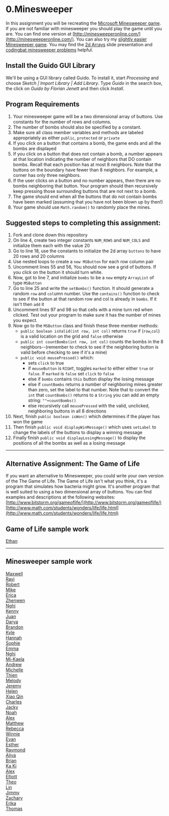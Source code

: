 0.Minesweeper
==================

In this assignment you will be recreating the [Microsoft Minesweeper game](http://en.wikipedia.org/wiki/Minesweeper_(video_game)). If you are not familiar with minesweeper you should play the game until you are. You can find one version at [http://minesweeperonline.com/](http://minesweeperonline.com/). You can also try my [slightly easier Minesweeper game](http://simart.github.io/MinesweeperFinished/). You may find the [2d Arrays](https://docs.google.com/presentation/d/1_rk3nKsde5bQGs-36ijMh4wmNN3RtqFpNL59R6CnC-c/edit?usp=sharing) slide presentation and [codingbat minesweeper problems](https://codingbat.com/home/simona1@sfusd.edu/minesweeper) helpful.

Install the Guido GUI Library
--------------------------------
We'll be using a GUI library called Guido. To install it, start *Processing* and choose *Sketch | Import Library | Add Library*. Type *Guido* in the search box, the click on *Guido by Florian Jenett* and then click *Install*.

Program Requirements
--------------------
1. Your minesweeper game will be a two dimensional array of buttons. Use constants for the number of rows and columns.
2. The number of bombs should also be specified by a constant.
3. Make sure all class member variables and methods are labeled appropriately as either `public`, `protected` or `private`
4. If you click on a button that contains a bomb, the game ends and all the bombs are displayed
5. If you click on a button that does not contain a bomb, a number appears at that location indicating the number of neighbors that DO contain bombs. Recall that each position has at most 8 neighbors. Note that the buttons on the boundary have fewer than 8 neighbors. For example, a corner has only three neighbors.
6. If the user clicks on a button and no number appears, then there are no bombs neighboring that button. Your program should then recursively keep pressing those surrounding buttons that are not next to a bomb.
7. The game should end when all the buttons that do not contain bombs have been marked (assuming that you have not been blown up by then!)
8. Your game should use `Math.random()` to randomly place the mines.


Suggested steps to completing this assignment:
----------------------------------------------
1. Fork and clone down this repository
2. On line 4, create two integer constants `NUM_ROWS` and `NUM_COLS` and initialize them each with the value 20  
2. Go to line 18, use the constants to initialize the 2d array `buttons` to have 20 rows and 20 columns
2. Use nested loops to create a `new MSButton` for each row column pair
2. Uncomment lines 55 and 56, You should now see a grid of buttons. If you click on the button it should turn white.
2. Now, got to line 7, and initialize `bombs` to be a `new` empty `ArrayList` of type `MSButton`  
3. Go to line 25 and write the `setBombs()` function. It should generate a random `row` and `col`umn number. Use the `contains()` function to check to see if the button at that random row and col is already in `bombs`. If it isn't then `add` it
3. Uncomment lines 97 and 98 so that cells with a mine turn red when clicked. Test out your program to make sure it has the number of mines you expect.
3. Now go to the `MSButton` class and finish these three member methods:  
	* `public boolean isValid(int row, int col)` returns `true` if (`row`,`col`) is a valid location on the grid and `false` otherwise
	* `public int countBombs(int row, int col)` counts the bombs in the 8 neighbors--(remember to check to see if the neighboring button is valid before checking to see if it's a mine)
	* `public void mousePressed()` which:
		* sets `click` to true
		* if `mouseButton` is `RIGHT`, toggles `marked` to either either `true` or `false`. If `marked` is `false` set `click` to `false`
		* else if `bombs` contains `this` button display the losing message
		* else if `countBombs` returns a number of neighboring mines greater than zero, set the label to that number. Note that to convert the `int` that `countBombs()` returns to a `String` you can add an empty string: `""+countBombs()`
		* else recursively call `mousePressed` with the valid, unclicked, neighboring buttons in all 8 directions 
4. Next, finish `public boolean isWon()` which determines if the player has won the game
5. Then finish `public void displayWinMessage()` which uses `setLabel` to change the labels of the buttons to display a winning message
6. Finally finish `public void displayLosingMessage()` to display the positions of all the bombs as well as a losing message



***
Alternative Assignment: The Game of Life
----------------------------------------
If you want an alternative to Minesweeper, you could write your own version of the The Game of Life. The Game of Life isn't what you think, it's a program that simulates how bacteria might grow. It's another program that is well suited to using a two dimensional array of buttons. You can find examples and descriptions at the following websites:
[http://www.bitstorm.org/gameoflife/](http://www.bitstorm.org/gameoflife/)   
[http://www.math.com/students/wonders/life/life.html](http://www.math.com/students/wonders/life/life.html)  

Game of Life sample work
------------------------
[Ethan](http://emdarcher.github.io/processing_GameOfLife_simulation/)   

***
Minesweeper sample work
-----------------------
[Maxwell](https://selflessnarcissist.github.io/Minesweeper/)   
[Ravi](https://ravik0.github.io/Minesweeper/)   
[Robert](https://rshi159.github.io/Minesweeper/)   
[Mike](https://mimonokandilos.github.io/Minesweeper/)   
[Erica](https://ericamalia.github.io/Minesweeper/)   
[Zhenwen](https://1337elitehacker.github.io/Minesweeper/)   
[Nghi](https://nagirokudo.github.io/Minesweeper/)   
[Kenny](https://kennyyu168.github.io/Minesweeper/)   
[Juan](https://juan-hernandez7.github.io/Minesweeper/)   
[Darya](https://darya-ver.github.io/Minesweeper/)   
[Brandon](https://zawszefl.github.io/Minesweeper/)   
[Kyle](https://yachtmasterkyle.github.io/Minesweeper/)   
[Hannah](https://hadecastro.github.io/Minesweeper/)   
[Sophie](https://sohuang.github.io/Minesweeper/)   
[Emma](https://emmackenzie.github.io/Minesweeper/)   
[Nghi](https://nagirokudo.github.io/Minesweeper/)   
[Mi-Kaela](https://mikamarciales.github.io/Minesweeper/)   
[Andrew](https://ansue1234.github.io/Minesweeper/)    
[Michelle](https://miphung.github.io/Minesweeper/)   
[Thien](http://thtran1.github.io/Minesweeper/)  
[Melody](http://itsmelodious.github.io/Minesweeper/)  
[Jeremy](http://gitrektapcs.github.io/Minesweeper/)  
[Helen](http://hezhang2.github.io/Minesweeper/)  
[Xiao Qin](http://qingyuu.github.io/Minesweeper/)  
[Charles](http://chadvincula.github.io/Minesweeper/)  
[Jacky](http://jackyrobot.github.io/Minesweeper/)  
[Noah](http://noahzpepper.github.io/Minesweeper/)  
[Alex](http://alexlo1.github.io/Minesweeper/)  
[Matthew](http://yeahmatts.github.io/Minesweeper/)  
[Rebecca](http://rebeckur.github.io/Minesweeper/)  
[Winnie](http://winnie3269.github.io/Minesweeper/)  
[Evan](http://evhuang.github.io/Minesweeper/)  
[Esther](http://elam2016.github.io/Minesweeper/)  
[Raymond](http://elam2016.github.io/Minesweeper/)  
[Aliya](http://aliyachambless.github.io/Minesweeper/)  
[Brian](http://brianlam37.github.io/Minesweeper/)  
[Ka Ki](http://alzhu1.github.io/Minesweeper/)  
[Alex](http://alzhu1.github.io/Minesweeper/)  
[Elliott](http://elliottdebruin.github.io/Minesweeper/)  
[Theo](http://awesomestickman.github.io/Minesweeper/)  
[Lin](http://lin00.github.io/Minesweeper/)  
[Jimmy](http://furiouspenguins.github.io/Minesweeper/)  
[Zachary](http://zachooz.github.io/Minesweeper/)  
[Erika](http://bekutaa.github.io/Minesweeper/)   
[Thomas](http://tomikam.github.io/Minesweeper/)   
 
